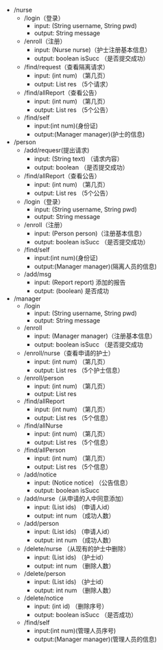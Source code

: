 - /nurse
  - /login（登录）
    - input: (String username, String pwd)
    - output:  String message
  - /enroll（注册）
    - input: (Nurse nurse)（护士注册基本信息）
    - output: boolean isSucc （是否提交成功）
  - /find/request（查看隔离请求）
    - input: (int num) （第几页）
    - output: List<Request> res （5个请求）
  - /find/allReport（查看公告）
    - input: (int num) （第几页）
    - output: List<Report> res （5个公告）
  - /find/self
    - input:(int num)(身份证)
    - output:(Manager manager)(护士的信息)
- /person
  - /add/requesr(提出请求)
    - input: (String text) （请求内容）
    - output: boolean （是否提交成功）
  - /find/allReport（查看公告）
    - input: (int num) （第几页）
    - output: List<Report> res （5个公告）
  - /login（登录）
    - input: (String username, String pwd)
    - output:  String message
  - /enroll（注册）
    - input: (Person person)（注册基本信息）
    - output: boolean isSucc （是否提交成功）
  - /find/self
    - input:(int num)(身份证)
    - output:(Manager manager)(隔离人员的信息)
  - /add/msg
    - input: (Report report) 添加的报告
    - output: (boolean) 是否成功
- /manager
  - /login
    - input: (String username, String pwd)
    - output:  String message
  - /enroll
    - input: (Manager manager)（注册基本信息）
    - output: boolean isSucc （是否提交成功
  - /enroll/nurse（查看申请的护士）
    - input: (int num) （第几页）
    - output: List<Nurse> res （5个护士信息）
  - /enroll/person
    - input: (int num) （第几页）
    - output: List<Nurse> res
  - /find/allReport
    - input: (int num) （第几页）
    - output: List<Report> res （5个信息）
  - /find/allNurse
    - input: (int num) （第几页）
    - output: List<Report> res （5个信息）
  - /find/allPerson
    - input: (int num) （第几页）
    - output: List<Report> res （5个信息）
  - /add/notice
    - input: (Notice notice) （公告信息）
    - output: boolean isSucc
  - /add/nurse（从申请的人中同意添加）
    - input: (List<String> ids) （申请人id）
    - output: int num （成功人数）
  - /add/person
    - input: (List<String> ids) （申请人id）
    - output:  int num （成功人数）
  - /delete/nurse （从现有的护士中删除）
    - input: (List<String> ids) （护士id）
    - output:  int num （删除人数）
  - /delete/person
    - input: (List<String> ids) （护士id）
    - output:  int num （删除人数）
  - /delete/notice
    - input: (int id) （删除序号）
    - output: boolean isSucc （是否成功）
  - /find/self
    - input:(int num)(管理人员序号)
    - output:(Manager manager)(管理人员的信息)